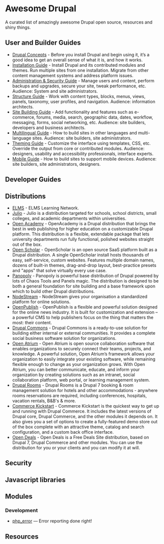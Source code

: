 # Awesome Drupal

A curated list of amazingly awesome Drupal open source, resources and shiny things.

## User and Builder Guides

* [Drupal Concepts](https://www.drupal.org/documentation/concepts) - Before you install Drupal and begin using it, it’s a good idea to get an overall sense of what it is, and how it works.
* [Installation Guide](https://www.drupal.org/documentation/install) - Install Drupal and its contributed modules and themes. Run multiple sites from one installation. Migrate from other content management systems and address platform issues.
* [Administration & Security Guide](https://www.drupal.org/documentation/administer) - Manage users and content, perform backups and upgrades, secure your site, tweak performance, etc. Audience: System and site administrators.
* [Structure Guide](https://www.drupal.org/documentation/structure) - Work with content types, blocks, menus, views, panels, taxonomy, user profiles, and navigation. Audience: information architects.
* [Site Building Guide](https://www.drupal.org/documentation/build) - Add functionality and features such as e-commerce, forums, media, search, geographic data, dates, workflow, messaging, forms, social networking, etc. Audience: site builders, developers and business architects.
* [Multilingual Guide](https://www.drupal.org/documentation/multilingual) - How to build sites in other languages and multi-language sites. Audience: site builders, site administrators.
* [Theming Guide](https://www.drupal.org/documentation/theme) - Customize the interface using templates, CSS, etc. Override the output from core or contributed modules. Audience: designers, usability and accessibility professionals, interface experts.
* [Mobile Guide](https://www.drupal.org/documentation/mobile) - How to build sites to support mobile devices. Audience: site builders, site administrators, designers.

## Developer Guides

## Distributions

* [ELMS](http://www.elmsln.org) - ELMS Learning Network.
* [Julio](https://www.drupal.org/project/julio) - Julio is a distribution targeted for schools, school districts, small colleges, and academic departments within universities.
* [Open Academy](https://www.drupal.org/project/openacademy) - OpenAcademy is a Drupal distribution that brings the best in web publishing for higher education on a customizable Drupal platform. This distribution is a flexible, extendable package that lets university departments run fully functional, polished websites straight out of the box.
* [Open Scholar](http://theopenscholar.org) - OpenScholar is an open source SaaS platform built as a Drupal distribution. A single OpenScholar install hosts thousands of easy, self-service, custom websites. Features multiple domain names, dozens of built-in themes, drag-and-drop layout, best-practice presets and "apps" that solve virtually every use case.
* [Panopoly](https://www.drupal.org/project/panopoly) - Panopoly is powerful base distribution of Drupal powered by lots of Chaos Tools and Panels magic. The distribution is designed to be both a general foundation for site building and a base framework upon which to build other Drupal distributions.
* [NodeStream](http://www.nodestream.org) - NodeStream gives your organisation a standardized platform for online solutions.
* [OpenPublish](http://openpublishapp.com) - OpenPublish is a flexible and powerful solution designed for the online news industry. It is built for customization and extension – a powerful CMS to help publishers focus on the thing that matters the most: their content.
* [Drupal Commons](https://www.drupal.org/project/commons) - Drupal Commons is a ready-to-use solution for building either internal or external communities. It provides a complete social business software solution for organizations.
* [Open Atrium](http://openatrium.com) - Open Atrium is open source collaboration software that enables organizations to securely connect their teams, projects, and knowledge. A powerful solution, Open Atrium’s framework allows your organization to easily integrate your existing software, while remaining flexible enough to change as your organization grows. With Open Atrium, you can better communicate, educate, and inform your organization by creating solutions such as an intranet, social collaboration platform, web portal, or learning management system.
* [Drupal Rooms](http://www.drupalrooms.com) - Drupal Rooms is a Drupal 7 booking & room management solution for hotels and other accommodations - anywhere rooms reservations are required, including conferences, hospitals, vacation rentals, B&B's & more.
* [Commerce Kickstart](https://www.drupal.org/project/commerce_kickstart) - Commerce Kickstart is the quickest way to get up and running with Drupal Commerce. It includes the latest versions of Drupal core, Drupal Commerce, and the other modules it depends on. It also gives you a set of options to create a fully-featured demo store out of the box complete with an attractive theme, catalog and search configuration, and a custom back office interface.
* [Open Deals](https://www.drupal.org/project/opendeals) - Open Deals is a Free Deals Site distribution, based on Drupal 7, Drupal Commerce and other modules.
You can use the distribution for you or your clients and you can modify it at will.

## Security

## Javascript libraries

## Modules
### Development

* [php_error](https://www.drupal.org/project/php_error) — Error reporting done right!

## Resources
